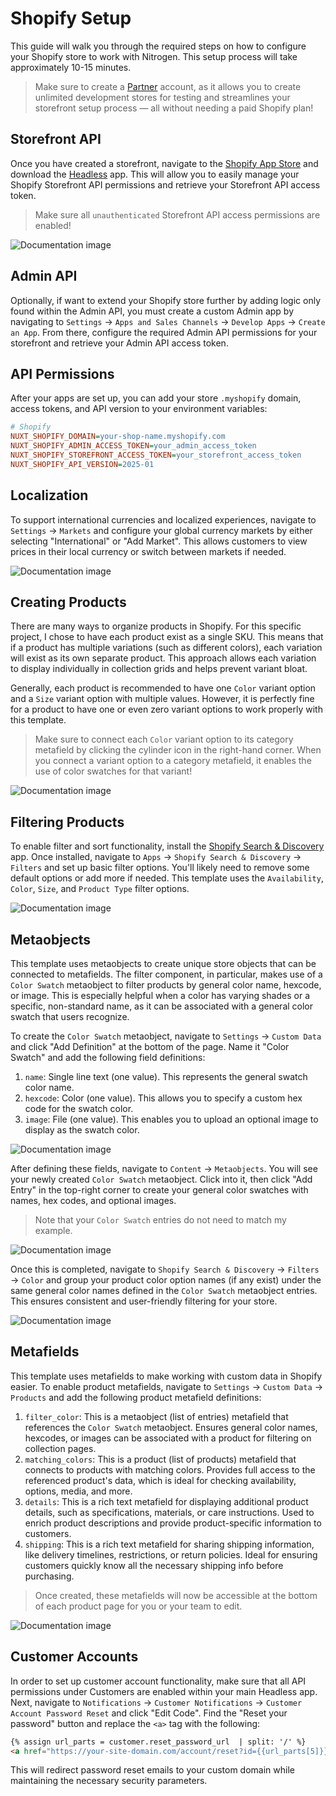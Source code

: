 # Shopify Setup

This guide will walk you through the required steps on how to configure your Shopify store to work with Nitrogen. This setup process will take approximately 10-15 minutes.

> Make sure to create a [Partner](https://www.shopify.com/partners) account, as it allows you to create unlimited development stores for testing and streamlines your storefront setup process — all without needing a paid Shopify plan!

## Storefront API

Once you have created a storefront, navigate to the [Shopify App Store](https://apps.shopify.com/) and download the [Headless](https://apps.shopify.com/headless) app. This will allow you to easily manage your Shopify Storefront API permissions and retrieve your Storefront API access token.

> Make sure all `unauthenticated` Storefront API access permissions are enabled!

![Documentation image](/src/images/headless_app.png)

## Admin API

Optionally, if want to extend your Shopify store further by adding logic only found within the Admin API, you must create a custom Admin app by navigating to `Settings` → `Apps and Sales Channels` → `Develop Apps` → `Create an App`. From there, configure the required Admin API permissions for your storefront and retrieve your Admin API access token.

## API Permissions

After your apps are set up, you can add your store `.myshopify` domain, access tokens, and API version to your environment variables:

```ini
# Shopify
NUXT_SHOPIFY_DOMAIN=your-shop-name.myshopify.com
NUXT_SHOPIFY_ADMIN_ACCESS_TOKEN=your_admin_access_token
NUXT_SHOPIFY_STOREFRONT_ACCESS_TOKEN=your_storefront_access_token
NUXT_SHOPIFY_API_VERSION=2025-01
```

## Localization

To support international currencies and localized experiences, navigate to `Settings` → `Markets` and configure your global currency markets by either selecting "International" or "Add Market". This allows customers to view prices in their local currency or switch between markets if needed.

![Documentation image](/src/images/markets.png)

## Creating Products

There are many ways to organize products in Shopify. For this specific project, I chose to have each product exist as a single SKU. This means that if a product has multiple variations (such as different colors), each variation will exist as its own separate product. This approach allows each variation to display individually in collection grids and helps prevent variant bloat.

Generally, each product is recommended to have one `Color` variant option and a `Size` variant option with multiple values. However, it is perfectly fine for a product to have one or even zero variant options to work properly with this template.

> Make sure to connect each `Color` variant option to its category metafield by clicking the cylinder icon in the right-hand corner. When you connect a variant option to a category metafield, it enables the use of color swatches for that variant!

![Documentation image](/src/images/variants.png)

## Filtering Products

To enable filter and sort functionality, install the [Shopify Search & Discovery](https://apps.shopify.com/search-and-discovery?search_id=81e9e3f8-f482-4c8c-83c2-a80090d606df&surface_detail=search+and+discovery&surface_inter_position=1&surface_intra_position=5&surface_type=search) app. Once installed, navigate to `Apps` → `Shopify Search & Discovery` → `Filters` and set up basic filter options. You'll likely need to remove some default options or add more if needed. This template uses the `Availability`, `Color`, `Size`, and `Product Type` filter options.

![Documentation image](/src/images/filters.png)

## Metaobjects

This template uses metaobjects to create unique store objects that can be connected to metafields. The filter component, in particular, makes use of a `Color Swatch` metaobject to filter products by general color name, hexcode, or image. This is especially helpful when a color has varying shades or a specific, non-standard name, as it can be associated with a general color swatch that users recognize.

To create the `Color Swatch` metaobject, navigate to `Settings` → `Custom Data` and click "Add Definition" at the bottom of the page. Name it "Color Swatch" and add the following field definitions:

1. `name`: Single line text (one value). This represents the general swatch color name.
2. `hexcode`: Color (one value). This allows you to specify a custom hex code for the swatch color.
3. `image`: File (one value). This enables you to upload an optional image to display as the swatch color.

![Documentation image](/src/images/metaobject.png)

After defining these fields, navigate to `Content` → `Metaobjects`. You will see your newly created `Color Swatch` metaobject. Click into it, then click "Add Entry" in the top-right corner to create your general color swatches with names, hex codes, and optional images.

> Note that your `Color Swatch` entries do not need to match my example.

![Documentation image](/src/images/swatch_entries.png)

Once this is completed, navigate to `Shopify Search & Discovery` → `Filters` → `Color` and group your product color option names (if any exist) under the same general color names defined in the `Color Swatch` metaobject entries. This ensures consistent and user-friendly filtering for your store.

![Documentation image](/src/images/color_groups.png)

## Metafields

This template uses metafields to make working with custom data in Shopify easier. To enable product metafields, navigate to `Settings` → `Custom Data` → `Products` and add the following product metafield definitions:

1. `filter_color`: This is a metaobject (list of entries) metafield that references the `Color Swatch` metaobject. Ensures general color names, hexcodes, or images can be associated with a product for filtering on collection pages.
2. `matching_colors`: This is a product (list of products) metafield that connects to products with matching colors. Provides full access to the referenced product's data, which is ideal for checking availability, options, media, and more.
3. `details`: This is a rich text metafield for displaying additional product details, such as specifications, materials, or care instructions. Used to enrich product descriptions and provide product-specific information to customers.
4. `shipping`: This is a rich text metafield for sharing shipping information, like delivery timelines, restrictions, or return policies. Ideal for ensuring customers quickly know all the necessary shipping info before purchasing.

> Once created, these metafields will now be accessible at the bottom of each product page for you or your team to edit.

![Documentation image](/src/images/product_metafields.png)

## Customer Accounts

In order to set up customer account functionality, make sure that all API permissions under Customers are enabled within your main Headless app. Next, navigate to `Notifications` → `Customer Notifications` → `Customer Account Password Reset` and click "Edit Code". Find the "Reset your password" button and replace the `<a>` tag with the following:

```html
{% assign url_parts = customer.reset_password_url  | split: '/' %}
<a href="https://your-site-domain.com/account/reset?id={{url_parts[5]}}&token={{url_parts[6]}}" class="button__text">Reset your password</a>
```

This will redirect password reset emails to your custom domain while maintaining the necessary security parameters.
